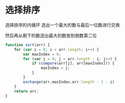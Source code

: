 # 选择排序
选择排序的内循环 选出一个最大的数与最后一位数进行交换

然后再从剩下的数选出最大的数放到倒数第二位

```javascript
function sort(arr) {
    for (var i = 0; i < arr.length; i++) {
        var maxIndex = 0;
        for (var j = 0; j < arr.length - i; j++) {
            if (compare(arr[j], arr[maxIndex])) {
                maxIndex = j;
            }
        }
        exchange(arr,maxIndex,arr.length - 1 - i)
    }
    return arr;
}
```